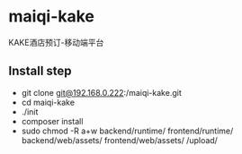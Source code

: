 # maiqi-kake
KAKE酒店预订-移动端平台

## Install step
* git clone git@192.168.0.222:<your-namespace>/maiqi-kake.git
* cd maiqi-kake
* ./init
* composer install
* sudo chmod -R a+w backend/runtime/ frontend/runtime/ backend/web/assets/ frontend/web/assets/ /upload/